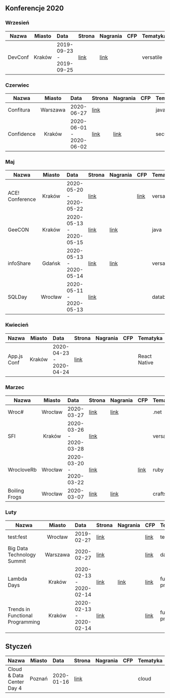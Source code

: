 ## Konferencje 2020

### Wrzesień

| Nazwa   | Miasto | Data                    | Strona                    | Nagrania                                                                | CFP | Tematyka  | Warsztaty |
| ------- | :----: | :---------------------- | :------------------------ | :---------------------------------------------------------------------- | :-- | :-------- | :-------- |
| DevConf | Kraków | 2019-09-23 - 2019-09-25 | [link](http://devconf.pl) | [link](https://www.youtube.com/channel/UCXp2tbIOcFe0WP1OaoREmWA/videos) |     | versatile |           |

### Czerwiec

| Nazwa      |  Miasto  | Data                    | Strona                                     | Nagrania                                                                                     | CFP | Tematyka | Warsztaty |
| ---------- | :------: | :---------------------- | :----------------------------------------- | :------------------------------------------------------------------------------------------- | :-- | :------- | :-------- |
| Confitura  | Warszawa | 2020-06-27              | [link](https://confitura.pl/)              |                                                                                              |     | java     |
| Confidence |  Kraków  | 2020-06-01 - 2020-06-02 | [link](https://confidence-conference.org/) | [link](https://www.youtube.com/user/PROIDEAconferences/playlists?sort=dd&shelf_id=8&view=50) |     | security |           |

### Maj

| Nazwa           | Miasto  | Data                    | Strona                          | Nagrania                                                                | CFP                                            | Tematyka  | Warsztaty |
| --------------- | :-----: | :---------------------- | :------------------------------ | :---------------------------------------------------------------------- | :--------------------------------------------- | :-------- | :-------- |
| ACE! Conference | Kraków  | 2020-05-20 - 2020-05-22 | [link](https://www.aceconf.com) |                                                                         | [link](https://www.aceconf.com/become-speaker) | versatile |           |
| GeeCON          | Kraków  | 2020-05-13 - 2020-05-15 | [link](https://geecon.org/)     | [link](https://www.youtube.com/channel/UCVnJYdr91EZW8YvtMrxB1bg/videos) |                                                | java      |           |
| infoShare       | Gdańsk  | 2020-05-13 - 2020-05-14 | [link](https://infoshare.pl/)   | [link](https://www.youtube.com/user/infoSharePL/playlists)              |                                                | versatile |           |
| SQLDay          | Wrocław | 2020-05-11 - 2020-05-13 | [link](https://sqlday.pl/)      |                                                                         |                                                | database  |           |

### Kwiecień

| Nazwa       | Miasto | Data                    | Strona                    | Nagrania | CFP | Tematyka     | Warsztaty |
| ----------- | :----: | :---------------------- | :------------------------ | :------- | :-- | :----------- | :-------- |
| App.js Conf | Kraków | 2020-04-23 - 2020-04-24 | [link](https://appjs.co/) |          |     | React Native |           |

### Marzec

| Nazwa         | Miasto  | Data                    | Strona                                | Nagrania                                                                | CFP                                           | Tematyka      | Warsztaty |
| ------------- | :-----: | :---------------------- | :------------------------------------ | :---------------------------------------------------------------------- | :-------------------------------------------- | :------------ | :-------- |
| Wroc#         | Wrocław | 2020-03-27              | [link](https://www.wrocsharp.com/)    | [link](https://www.youtube.com/channel/UCQBldPvCFyB7GECmEsXKBlw/videos) |                                               | .net          |           |
| SFI           | Kraków  | 2020-03-26 - 2020-03-28 | [link](https://sfi.pl/)               |                                                                         |                                               | versatile     |           |
| WrocloveRb    | Wrocław | 2020-03-20 - 2020-03-22 | [link](https://wrocloverb.com/)       |                                                                         | [link](https://cfp-wrocloverb.herokuapp.com/) | ruby          |           |
| Boiling Frogs | Wrocław | 2020-03-07              | [link](https://2020.boilingfrogs.pl/) | [link](https://www.youtube.com/channel/UCgUfIjfLvWmARsQ-d5gPzrw/videos) |                                               | craftsmanship |           |

### Luty

| Nazwa                            |  Miasto  | Data                    | Strona                                        | Nagrania                                                                                    | CFP                                                                                                         | Tematyka               | Warsztaty |
| -------------------------------- | :------: | :---------------------- | :-------------------------------------------- | :------------------------------------------------------------------------------------------ | :---------------------------------------------------------------------------------------------------------- | :--------------------- | :-------- |
| test:fest                        | Wrocław  | 2019-02-2?              | [link](http://testfest.pl/)                   |                                                                                             | [link](https://docs.google.com/forms/d/e/1FAIpQLScVpuJ6Xeych66y5EVhJuLHgB7hW4vWOeFzjeYGSOa6yunZCg/viewform) | testing                |           |
| Big Data Technology Summit       | Warszawa | 2020-02-27              | [link](https://bigdatatechwarsaw.eu/)         |                                                                                             | [link](https://bigdatatechwarsaw.eu/cfp/)                                                                   | database               |           |
| Lambda Days                      |  Kraków  | 2020-02-13 - 2020-02-14 | [link](http://www.lambdadays.org/)            | [link](https://www.youtube.com/watch?v=RCU5WQDT8_8&list=PLWbHc_FXPo2jaxwnNB7KFEV7HYA0qHVxl) | [link](https://eventil.com/events/lambda-days-2020/cfp)                                                     | functional-programming |           |
| Trends in Functional Programming |  Kraków  | 2020-02-13 - 2020-02-14 | [link](http://www.cse.chalmers.se/~rjmh/tfp/) |                                                                                             | [link](http://www.cse.chalmers.se/~rjmh/tfp/cfp.htm)                                                        | functional-programming |           |

## Styczeń

| Nazwa                     | Miasto | Data       | Strona                                | Nagrania | CFP | Tematyka | Warsztaty |
| ------------------------- | :----: | :--------- | :------------------------------------ | :------- | :-- | :------- | :-------- |
| Cloud & Data Center Day 4 | Poznań | 2020-01-16 | [link](http://clouddatacenterday.pl/) |          |     | cloud    |           |
